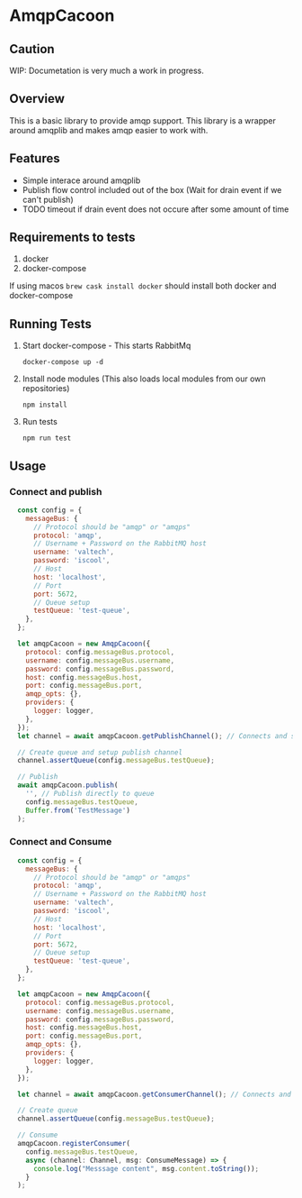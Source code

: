 # AmqpCacoon

## Caution

WIP: Documetation is very much a work in progress.

## Overview

This is a basic library to provide amqp support. This library is a wrapper around amqplib and makes amqp easier to work with.

## Features

- Simple interace around amqplib
- Publish flow control included out of the box (Wait for drain event if we can't publish)
- TODO timeout if drain event does not occure after some amount of time

## Requirements to tests

1. docker
2. docker-compose

If using macos `brew cask install docker` should install both docker and docker-compose

## Running Tests

1. Start docker-compose - This starts RabbitMq
   ```
   docker-compose up -d
   ```
2. Install node modules (This also loads local modules from our own repositories)
   ```
   npm install
   ```
3. Run tests
   ```
   npm run test
   ```

## Usage

### Connect and publish

```javascript
  const config = {
    messageBus: {
      // Protocol should be "amqp" or "amqps"
      protocol: 'amqp',
      // Username + Password on the RabbitMQ host
      username: 'valtech',
      password: 'iscool',
      // Host
      host: 'localhost',
      // Port
      port: 5672,
      // Queue setup
      testQueue: 'test-queue',
    },
  };

  let amqpCacoon = new AmqpCacoon({
    protocol: config.messageBus.protocol,
    username: config.messageBus.username,
    password: config.messageBus.password,
    host: config.messageBus.host,
    port: config.messageBus.port,
    amqp_opts: {},
    providers: {
      logger: logger,
    },
  });
  let channel = await amqpCacoon.getPublishChannel(); // Connects and sets up a publish channel

  // Create queue and setup publish channel
  channel.assertQueue(config.messageBus.testQueue);

  // Publish
  await amqpCacoon.publish(
    '', // Publish directly to queue
    config.messageBus.testQueue,
    Buffer.from('TestMessage')
  );
```

### Connect and Consume

```javascript
  const config = {
    messageBus: {
      // Protocol should be "amqp" or "amqps"
      protocol: 'amqp',
      // Username + Password on the RabbitMQ host
      username: 'valtech',
      password: 'iscool',
      // Host
      host: 'localhost',
      // Port
      port: 5672,
      // Queue setup
      testQueue: 'test-queue',
    },
  };

  let amqpCacoon = new AmqpCacoon({
    protocol: config.messageBus.protocol,
    username: config.messageBus.username,
    password: config.messageBus.password,
    host: config.messageBus.host,
    port: config.messageBus.port,
    amqp_opts: {},
    providers: {
      logger: logger,
    },
  });

  let channel = await amqpCacoon.getConsumerChannel(); // Connects and sets up a subscription channel

  // Create queue
  channel.assertQueue(config.messageBus.testQueue);

  // Consume
  amqpCacoon.registerConsumer(
    config.messageBus.testQueue,
    async (channel: Channel, msg: ConsumeMessage) => {
      console.log("Messsage content", msg.content.toString());
    }
  );
```
